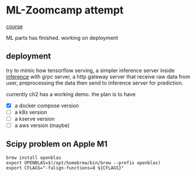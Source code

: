 # ML-Zoomcamp attempt

[course](https://github.com/alexeygrigorev/mlbookcamp-code/tree/master/course-zoomcamp)

ML parts has finished. working on deployment

## deployment

try to mimic how tensorflow serving, a simpler inference server inside [inference](./inference/) with grpc server, a http gateway server that receive raw data from user, preprocessing the data then send to inference server for prediction.

currently ch2 has a working demo. the plan is to have

- [x] a docker compose version
- [ ] a k8s version
- [ ] a kserve version
- [ ] a aws version (maybe)

## Scipy problem on Apple M1

```
brew install openblas
export OPENBLAS=$(/opt/homebrew/bin/brew --prefix openblas)
export CFLAGS="-falign-functions=8 ${CFLAGS}"
```
